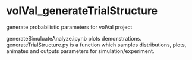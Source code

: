 # volVal_generateTrialStructure
generate probabilistic parameters for volVal project

generateSimuluateAnalyze.ipynb plots demonstrations.
generateTrialStructure.py is a function which samples distributions, plots, animates 
and outputs parameters for simulation/experiment.

